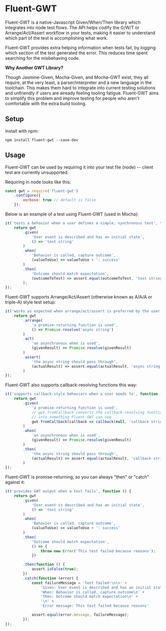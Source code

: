 # Fluent-GWT #

Fluent-GWT is a native-Javascript Given/When/Then library which integrates into node test flows. The API helps codify the G/W/T or Arrange/Act/Assert workflow in your tests, making it easier to understand which part of the test is accomplishing what work.

Fluent-GWT provides extra helping information when tests fail, by logging which section of the test generated the error. This reduces time spent searching for the misbehaving code.

**Why Another GWT Library?**

Though Jasmine-Given, Mocha-Given, and Mocha-GWT exist, they all require, at the very least, a parser/interpreter and a new language in the toolchain.  This makes them hard to integrate into current testing solutions and unfriendly if users are already feeling tooling fatigue. Fluent-GWT aims to simplify this problem and improve testing for people who aren't comfortable with the extra build tooling.

## Setup ##

Install with npm:

```npm install fluent-gwt --save-dev```

## Usage ##

Fluent-GWT can be used by requiring it into your test file (node) -- client test are currently unsupported.

Requiring in node looks like this:

```javascript
const gwt = require('fluent-gwt')
    .configure({
        verbose: true // default is false
    });
```

Below is an example of a test using Fluent-GWT (used in Mocha):

```javascript
it('tests a behavior when a user defines a simple, synchronous test', function () {
    return gwt
        .given(
            'User event is described and has an initial state',
            () => 'test string'
        )
        .when(
            'Behavior is called, capture outcome',
            (valueToUse) => valueToUse + ': success'
        )
        .then(
            'Outcome should match expectation',
            (outcomeToTest) => assert.equal(outcomeToTest, 'test string: success')
        );
});
```

Fluent-GWT supports Arrange/Act/Assert (otherwise known as A/A/A or triple-A) style test setup:

```javascript
it('works as expected when arrange/act/assert is preferred by the user', function () {
    return gwt
        .arrange(
            'a promise-returning function is used',
            () => Promise.resolve('async string')
        )
        .act(
            'an asynchronous when is used',
            (givenResult) => Promise.resolve(givenResult)
        )
        .assert(
            'the async string should pass through',
            (actualResult) => assert.equal(actualResult, 'async string')
        )
});
```

Fluent-GWT also supports callback-resolving functions this way:

```javascript
it('supports callback-style behaviors when a user needs to', function () {
    return gwt
        .given(
            'a promise-returning function is used',
            // gwt.fromCallback converts the callback-resolving function
            // into something Fluent-GWT can use
            gwt.fromCallback(callback => callback(null, 'callback string'))
        )
        .when(
            'an asynchronous when is used',
            (givenResult) => Promise.resolve(givenResult)
        )
        .then(
            'the async string should pass through',
            (actualResult) => assert.equal(actualResult, 'callback string')
        )
});
```

Fluent-GWT is promise-returning, so you can always "then" or "catch" against it:

```javascript
it('provides GWT output when a test fails', function () {
    return gwt
        .given(
            'User event is described and has an initial state',
            () => 'test string'
        )
        .when(
            'Behavior is called, capture outcome',
            (valueToUse) => valueToUse + ': success'
        )
        .then(
            'Outcome should match expectation',
            () => {
                throw new Error('This test failed because reasons');
            })

        .then(function () {
            assert.isFalse(true);
        })
        .catch(function (error) {
            const failureMessage = 'Test failed:\n\n' +
                'Given: User event is described and has an initial state\n' +
                'When: Behavior is called, capture outcome\n' +
                'Then: Outcome should match expectation\n' +
                '\n' +
                'Error message: This test failed because reasons'

            assert.equal(error.message, failureMessage);
        });
});
```